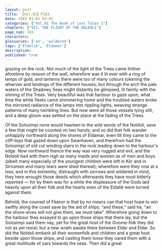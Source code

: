 ```yaml
---
layout: post
title: 【Vol.01】P183.
date: 1983-01-01 03:03
categories: ["Vol.01 The Book of Lost Tales I"]
chapters: ["VII. THE FLIGHT OF THE NOLDOLI"]
page_num: 183
characters: 
glossaries: ['an', 'wildered']
tags: ['Eldalië', 'Eldamar']
description: 
published: true
---
```


<p style="text-indent: 0;">
grazing on the rock. Not much of the light of the Trees came thither aforetime by reason of the wall, wherefore was it lit ever with a ring of lamps of gold, and lanterns there were too of many colours tokening the wharves and landings of the different houses; but through the arch the pale waters of the Shadowy Seas might distantly be glimpsed, lit faintly with the shining of the Trees. Very beautiful was that harbour to gaze upon, what time the white fleets came shimmering home and the troubled waters broke the mirrored radiance of the lamps into rippling lights, weaving strange patterns of many twinkling lines. But now were all those vessels lying still, and a deep gloom was settled on the place at the fading of the Trees.
</p>

Of the Solosimpi none would hearken to the wild words of the Noldoli, save a few that might be counted on two hands; and so did that folk wander unhappily northward along the shores of Eldamar, even till they came to the cliff-tops that gazed down upon Swanhaven, and therefrom had the Solosimpi of old cut winding stairs in the rock leading down to the harbour's edge. Now northward thence the way was very rugged and evil, and the Noldoli had with them nigh as many maids and women as of men and boys (albeit many especially of the youngest children were left in Kôr and in Sirnúmen and many tears were shed thereat); wherefore were they now at a loss, and in this extremity, distraught with sorrows and wildered in mind, they here wrought those deeds which afterwards they have most bitterly repented — for by them was for a while the displeasure of the Gods laid heavily upon all their folk and the hearts even of the Eldalië were turned against them.

Behold, the counsel of Fëanor is that by no means can that host hope to win swiftly along the coast save by the aid of ships; “and these,” said he, “an the shore-elves will not give them, we must take”. Wherefore going down to the harbour they essayed to go upon those ships that there lay, but the Solosimpi said them nay, yet for the great host of the Gnome-folk they did not as yet resist; but a new wrath awoke there between Eldar and Eldar. So did the Noldoli embark all their womenfolk and children and a great host beside upon those ships, and casting them loose they oared them with a great multitude of oars towards the seas. Then did a great

